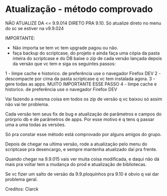 # Atualização - método comprovado

NÃO ATUALIZE DA <= 9.9.014 DIRETO PRA 9.10. Só atualize direto no menu do sc se estiver na v9.9.024

IMPORTANTE:
- Não importa se tem vc tem upgrade pagou ou não.
- faça backup do scriptcase, do projeto e ainda faça uma cópia da pasta inteira do scriptcase e do DB
baixe o zip de cada versão lançada depois da versão que vc tem e siga os seguintes passos:

1 - limpe cache e historico. de preferência use o navegador Firefox DEV
2 - descompacte por cima da pasta scriptcase q vc tem instalada agora.
3 - gere todas as apps. MUITO IMPORTANTE ESSE PASSO
4 - limpe cache e historico. de preferência use o navegador Firefox DEV

Vai fazendo a mesma coisa em todos os zip de versão q vc baixou só assim não vai ter problema.

Cada versão tem seus fix de bug e atualização de parâmetros e campos do prórprio db e de parâmetros de apps. Por esse motivo é q tens q passar uma a uma todas as versões.

Só pra constar esse método está comprovado por alguns amigos do grupo. 

Depois de chegar na ultima versão, rode a atualização pelo menu do scriptcase pra desencargo, e sempre mantenha atualizado daí pra frente.

Quando chegar na 9.9.015 vais ver muita coisa modificada, e daqui não dá mais pra voltar tem a mudança do prod e atualização de bibliotecas.

Se vc fizer um salto de versão da 9.9.ploquinhos pra 9.10 é obvio q vai dar problema geral.

Creditos: Clarck 
